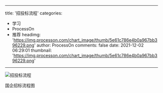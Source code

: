
---
title: '招投标流程'
categories: 
 - 学习
 - ProcessOn
 - 推荐
headimg: 'https://img.processon.com/chart_image/thumb/5e61c786e4b0a967bb396229.png'
author: ProcessOn
comments: false
date: 2021-12-02 06:29:01
thumbnail: 'https://img.processon.com/chart_image/thumb/5e61c786e4b0a967bb396229.png'
---

<div>   
<img class="thumb" alt="招投标流程" src="https://img.processon.com/chart_image/thumb/5e61c786e4b0a967bb396229.png" referrerpolicy="no-referrer">
<p>国企招标流程图</p>  
</div>
            